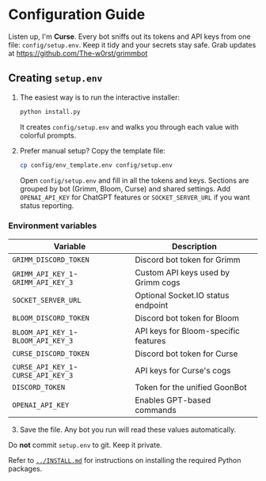 # Configuration Guide

Listen up, I'm **Curse**. Every bot sniffs out its tokens and API keys from one
file: `config/setup.env`. Keep it tidy and your secrets stay safe. Grab updates
at https://github.com/The-w0rst/grimmbot

## Creating `setup.env`

1. The easiest way is to run the interactive installer:

   ```bash
   python install.py
   ```
   It creates `config/setup.env` and walks you through each value with colorful prompts.

2. Prefer manual setup? Copy the template file:

   ```bash
   cp config/env_template.env config/setup.env
   ```

   Open `config/setup.env` and fill in all the tokens and keys. Sections are grouped by bot
(Grimm, Bloom, Curse) and shared settings. Add `OPENAI_API_KEY` for ChatGPT
features or `SOCKET_SERVER_URL` if you want status reporting.

### Environment variables

| Variable | Description |
| --- | --- |
| `GRIMM_DISCORD_TOKEN` | Discord bot token for Grimm |
| `GRIMM_API_KEY_1`-`GRIMM_API_KEY_3` | Custom API keys used by Grimm cogs |
| `SOCKET_SERVER_URL` | Optional Socket.IO status endpoint |
| `BLOOM_DISCORD_TOKEN` | Discord bot token for Bloom |
| `BLOOM_API_KEY_1`-`BLOOM_API_KEY_3` | API keys for Bloom-specific features |
| `CURSE_DISCORD_TOKEN` | Discord bot token for Curse |
| `CURSE_API_KEY_1`-`CURSE_API_KEY_3` | API keys for Curse's cogs |
| `DISCORD_TOKEN` | Token for the unified GoonBot |
| `OPENAI_API_KEY` | Enables GPT-based commands |

3. Save the file. Any bot you run will read these values automatically.

Do **not** commit `setup.env` to git. Keep it private.

Refer to [`../INSTALL.md`](../INSTALL.md) for instructions on installing the
required Python packages.
